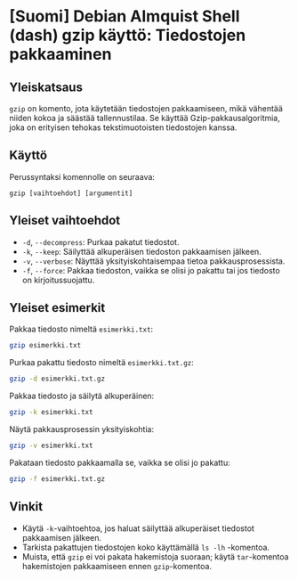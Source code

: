 # [Suomi] Debian Almquist Shell (dash) gzip käyttö: Tiedostojen pakkaaminen

## Yleiskatsaus
`gzip` on komento, jota käytetään tiedostojen pakkaamiseen, mikä vähentää niiden kokoa ja säästää tallennustilaa. Se käyttää Gzip-pakkausalgoritmia, joka on erityisen tehokas tekstimuotoisten tiedostojen kanssa.

## Käyttö
Perussyntaksi komennolle on seuraava:
```
gzip [vaihtoehdot] [argumentit]
```

## Yleiset vaihtoehdot
- `-d`, `--decompress`: Purkaa pakatut tiedostot.
- `-k`, `--keep`: Säilyttää alkuperäisen tiedoston pakkaamisen jälkeen.
- `-v`, `--verbose`: Näyttää yksityiskohtaisempaa tietoa pakkausprosessista.
- `-f`, `--force`: Pakkaa tiedoston, vaikka se olisi jo pakattu tai jos tiedosto on kirjoitussuojattu.

## Yleiset esimerkit
Pakkaa tiedosto nimeltä `esimerkki.txt`:
```bash
gzip esimerkki.txt
```

Purkaa pakattu tiedosto nimeltä `esimerkki.txt.gz`:
```bash
gzip -d esimerkki.txt.gz
```

Pakkaa tiedosto ja säilytä alkuperäinen:
```bash
gzip -k esimerkki.txt
```

Näytä pakkausprosessin yksityiskohtia:
```bash
gzip -v esimerkki.txt
```

Pakataan tiedosto pakkaamalla se, vaikka se olisi jo pakattu:
```bash
gzip -f esimerkki.txt.gz
```

## Vinkit
- Käytä `-k`-vaihtoehtoa, jos haluat säilyttää alkuperäiset tiedostot pakkaamisen jälkeen.
- Tarkista pakattujen tiedostojen koko käyttämällä `ls -lh` -komentoa.
- Muista, että `gzip` ei voi pakata hakemistoja suoraan; käytä `tar`-komentoa hakemistojen pakkaamiseen ennen `gzip`-komentoa.